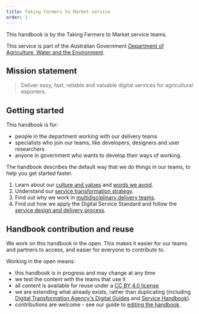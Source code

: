 ```yaml
---
title: Taking Farmers to Market service
order: 1
---
```


This handbook is by the Taking Farmers to Market service teams.

This service is part of the Australian Government [Department of Agriculture, Water and the Environment](https://www.awe.gov.au/).

## Mission statement
> Deliver easy, fast, reliable and valuable digital services for agricultural exporters.

## Getting started

This handbook is for:
* people in the department working with our delivery teams
* specialists who join our teams, like developers, designers and user researchers
* anyone in government who wants to develop their ways of working.

The handbook describes the default way that we do things in our teams, to help you get started faster.

1. Learn about our [culture and values](./culture-values/) and [words we avoid](./culture-values/language/).
2. Understand our [service transformation strategy](./strategy/).
3. Find out why we work in [multidisciplinary delivery teams](./teams/).
4. Find out how we apply the Digital Service Standard and follow the [service design and delivery process](./service-design-delivery-process/).

## Handbook contribution and reuse

We work on this handbook in the open. This makes it easier for our teams and partners to access, and easier for everyone to contribute to.

Working in the open means:
* this handbook is in progress and may change at any time
* we test the content with the teams that use it
* all content is available for reuse under a [CC BY 4.0 license](https://creativecommons.org/licenses/by/4.0/)
* we are extending what already exists, rather than duplicating (including [Digital Transformation Agency's Digital Guides](https://guides.service.gov.au/) and [Service Handbook](https://ausdto.github.io/service-handbook/)).
* contributions are welcome - see our guide to [editing the handbook](editing).
